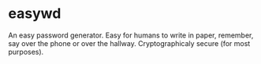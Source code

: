 # easywd
An easy password generator. Easy for humans to write in paper, remember, say over the phone or over the hallway. Cryptographicaly secure (for most purposes).
